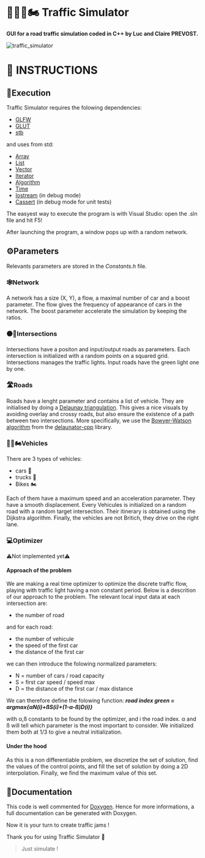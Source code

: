 # 🚦🚗🚛🏍️ Traffic Simulator

**GUI for a road traffic simulation coded in C++ by Luc and Claire PREVOST.**

![traffic_simulator](https://user-images.githubusercontent.com/52052772/202865554-04ef6c69-5e1e-49a1-bf79-edb52018b80e.png)

📃 INSTRUCTIONS
===============
## 🚀Execution
Traffic Simulator requires the folowing dependencies:
- [GLFW](https://www.glfw.org/download)
- [GLUT](https://www.opengl.org/resources/libraries/glut/glut_downloads.php)
- [stb](https://github.com/nothings/stb)

and uses from std:
- [Array](https://cplusplus.com/reference/array/array/)
- [List](https://cplusplus.com/reference/list/list/)
- [Vector](https://cplusplus.com/reference/vector/vector/)
- [Iterator](https://cplusplus.com/reference/iterator/iterator/)
- [Algorithm](https://cplusplus.com/reference/algorithm/)
- [Time](https://cplusplus.com/reference/ctime/time/)
- [Iostream](https://cplusplus.com/reference/iostream/) (in debug mode)
- [Cassert](https://cplusplus.com/reference/cassert/) (in debug mode for unit tests)

The easyest way to execute the program is with Visual Studio: open the .sln file and hit F5!

After launching the program, a window pops up with a random network.

## ⚙️Parameters
Relevants parameters are stored in the *Constants.h* file.
### 🕸Network
A network has a size (X, Y), a flow, a maximal number of car and a boost parameter.
The flow gives the frequency of appearance of cars in the network.
The boost parameter accelerate the simulation by keeping the ratios.
### ⚫🚦Intersections
Intersections have a positon and input/output roads as parameters.
Each intersection is initialized with a random points on a squared grid.
Intersections manages the traffic lights. Input roads have the green light one by one.
### 🛣Roads
Roads have a lenght parameter and contains a list of vehicle.
They are initialised by doing a [Delaunay triangulation](https://en.wikipedia.org/wiki/Delaunay_triangulation).
This gives a nice visuals by avoiding overlay and crossy roads, but also ensure the existence of a path between two intersections.
More specifically, we use the [Bowyer-Watson algorithm](https://en.wikipedia.org/wiki/Bowyer%E2%80%93Watson_algorithm) from the [delaunator-cpp](https://github.com/delfrrr/delaunator-cpp) library.
### 🚗🚛🏍️Vehicles
There are 3 types of vehicles:
- cars 🚗
- trucks 🚛
- Bikes 🏍️

Each of them have a maximum speed and an acceleration parameter.
They have a smooth displacement.
Every Vehicules is initialized on a random road with a random target intersection.
Their itinerary is obtained using the Dijkstra algorithm.
Finally, the vehicles are not Britich, they drive on the right lane.
### 💻Optimizer
⚠️Not implemented yet⚠️
#### Approach of the problem
We are making a real time optimizer to optimize the discrete traffic flow, playing with traffic light having a non constant period.
Below is a descrition of our approach to the problem.
The relevant local input data at each intersection are:
- the number of road

and for each road:
- the number of vehicule
- the speed of the first car
- the distance of the first car

we can then introduce the folowing normalized parameters:
- N = number of cars / road capacity
- S = first car speed / speed max
- D = the distance of the first car / max distance

We can therefore define the folowing function: ***road index green = argmax{αN(i)+ßS(i)+(1-α-ß)D(i)}***

with α,ß constants to be found by the optimizer, and i the road index.
α and ß will tell which parameter is the most important to consider.
We initialized them both at 1/3 to give a neutral initialization.
#### Under the hood
As this is a non differentiable problem, we discretize the set of solution, find the values of the control points, and fill the set of solution by doing a 2D interpolation.
Finally, we find the maximum value of this set.

## 📖Documentation
This code is well commented for [Doxygen](https://www.doxygen.nl/index.html).
Hence for more informations, a full documentation can be generated with Doxygen.

Now it is your turn to create traffic jams !

Thank you for using Traffic Simulator 🙂

> Just simulate !
